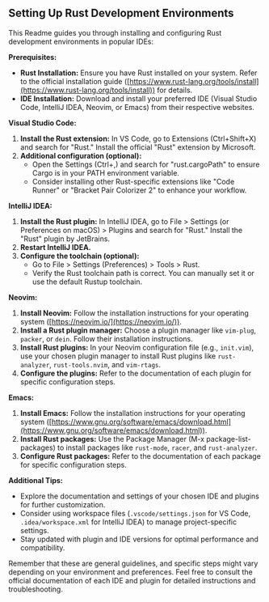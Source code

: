 ## Setting Up Rust Development Environments

This Readme guides you through installing and configuring Rust development environments in popular IDEs:

**Prerequisites:**

-   **Rust Installation:**  Ensure you have Rust installed on your system. Refer to the official installation guide ([https://www.rust-lang.org/tools/install](https://www.rust-lang.org/tools/install)) for details.
-   **IDE Installation:**  Download and install your preferred IDE (Visual Studio Code, IntelliJ IDEA, Neovim, or Emacs) from their respective websites.

**Visual Studio Code:**

1.  **Install the Rust extension:**  In VS Code, go to Extensions (Ctrl+Shift+X) and search for "Rust." Install the official "Rust" extension by Microsoft.
2.  **Additional configuration (optional):**
    -   Open the Settings (Ctrl+,) and search for "rust.cargoPath" to ensure Cargo is in your PATH environment variable.
    -   Consider installing other Rust-specific extensions like "Code Runner" or "Bracket Pair Colorizer 2" to enhance your workflow.

**IntelliJ IDEA:**

1.  **Install the Rust plugin:**  In IntelliJ IDEA, go to File > Settings (or Preferences on macOS) > Plugins and search for "Rust." Install the "Rust" plugin by JetBrains.
2.  **Restart IntelliJ IDEA.**
3.  **Configure the toolchain (optional):**
    -   Go to File > Settings (Preferences) > Tools > Rust.
    -   Verify the Rust toolchain path is correct. You can manually set it or use the default Rustup toolchain.

**Neovim:**

1.  **Install Neovim:**  Follow the installation instructions for your operating system ([https://neovim.io/](https://neovim.io/)).
2.  **Install a Rust plugin manager:**  Choose a plugin manager like  `vim-plug`,  `packer`, or  `dein`. Follow their installation instructions.
3.  **Install Rust plugins:**  In your Neovim configuration file (e.g.,  `init.vim`), use your chosen plugin manager to install Rust plugins like  `rust-analyzer`,  `rust-tools.nvim`, and  `vim-rtags`.
4.  **Configure the plugins:**  Refer to the documentation of each plugin for specific configuration steps.

**Emacs:**

1.  **Install Emacs:**  Follow the installation instructions for your operating system ([https://www.gnu.org/software/emacs/download.html](https://www.gnu.org/software/emacs/download.html)).
2.  **Install Rust packages:**  Use the Package Manager (M-x package-list-packages) to install packages like  `rust-mode`,  `racer`, and  `rust-analyzer`.
3.  **Configure Rust packages:**  Refer to the documentation of each package for specific configuration steps.

**Additional Tips:**

-   Explore the documentation and settings of your chosen IDE and plugins for further customization.
-   Consider using workspace files (`.vscode/settings.json`  for VS Code,  `.idea/workspace.xml`  for IntelliJ IDEA) to manage project-specific settings.
-   Stay updated with plugin and IDE versions for optimal performance and compatibility.

Remember that these are general guidelines, and specific steps might vary depending on your environment and preferences. Feel free to consult the official documentation of each IDE and plugin for detailed instructions and troubleshooting.
